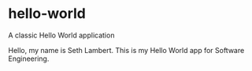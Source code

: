 # hello-world
A classic Hello World application

Hello, my name is Seth Lambert. This is my Hello World app for Software Engineering.
